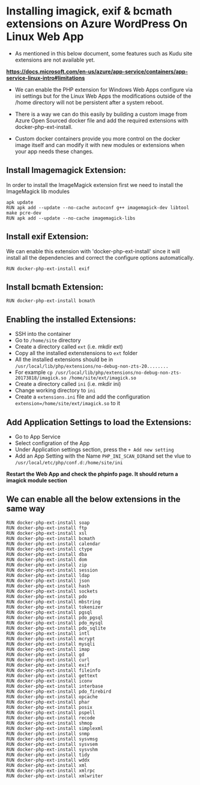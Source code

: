 Installing imagick, exif & bcmath extensions on Azure WordPress On Linux Web App
===

* As mentioned in this below document, some features such as Kudu site extensions are not available yet.

**https://docs.microsoft.com/en-us/azure/app-service/containers/app-service-linux-intro#limitations**

* We can enable the PHP extension for Windows Web Apps configure via ini settings but for the Linux Web Apps the modifications outside of the /home directory will not be persistent after a system reboot.

* There is a way we can do this easily by building a custom image from Azure Open Sourced docker file and add the required extensions with docker-php-ext-install.

* Custom docker containers provide you more control on the docker image itself and can modify it with new modules or extensions when your app needs these changes. 

Install Imagemagick Extension:
---

In order to install the ImageMagick extension first we need to install the ImageMagick lib modules

```
apk update
RUN apk add --update --no-cache autoconf g++ imagemagick-dev libtool make pcre-dev
RUN apk add --update --no-cache imagemagick-libs
```
Install exif Extension:
---

We can enable this extension with 'docker-php-ext-install' since it will install all the dependencies and correct the configure options automatically. 
```
RUN docker-php-ext-install exif
```
Install bcmath Extension:
---
```
RUN docker-php-ext-install bcmath
```

Enabling the installed Extensions:
---
* SSH into the container
* Go to `/home/site` directory
* Create a directory called `ext` (i.e. mkdir ext)
* Copy all the installed extenstensions to `ext` folder
* All the installed extensions should be in `/usr/local/lib/php/extensions/no-debug-non-zts-20........`
* For example `cp /usr/local/lib/php/extensions/no-debug-non-zts-20173818/imagick.so /home/site/ext/imagick.so`
* Create a directory called `ini` (i.e. mkdir ini)
* Change working directory to `ini`
* Create a `extensions.ini` file and add the configuration `extension=/home/site/ext/imagick.so` to it

Add Application Settings to load the Extensions:
---
* Go to App Service
* Select configration of the App
* Under Application settings section, press the `+ Add new setting`
* Add an App Setting with the Name `PHP_INI_SCAN_DIR`and set the vlue to `/usr/local/etc/php/conf.d:/home/site/ini`

**Restart the Web App and check the phpinfo page. It should return a imagick module section**

We can enable all the below extensions in the same way
---
```
RUN docker-php-ext-install soap
RUN docker-php-ext-install ftp
RUN docker-php-ext-install xsl
RUN docker-php-ext-install bcmath
RUN docker-php-ext-install calendar
RUN docker-php-ext-install ctype
RUN docker-php-ext-install dba
RUN docker-php-ext-install dom
RUN docker-php-ext-install zip
RUN docker-php-ext-install session
RUN docker-php-ext-install ldap
RUN docker-php-ext-install json
RUN docker-php-ext-install hash
RUN docker-php-ext-install sockets
RUN docker-php-ext-install pdo
RUN docker-php-ext-install mbstring
RUN docker-php-ext-install tokenizer
RUN docker-php-ext-install pgsql
RUN docker-php-ext-install pdo_pgsql
RUN docker-php-ext-install pdo_mysql 
RUN docker-php-ext-install pdo_sqlite
RUN docker-php-ext-install intl
RUN docker-php-ext-install mcrypt
RUN docker-php-ext-install mysqli
RUN docker-php-ext-install imap
RUN docker-php-ext-install gd
RUN docker-php-ext-install curl
RUN docker-php-ext-install exif
RUN docker-php-ext-install fileinfo
RUN docker-php-ext-install gettext
RUN docker-php-ext-install iconv
RUN docker-php-ext-install interbase
RUN docker-php-ext-install pdo_firebird
RUN docker-php-ext-install opcache
RUN docker-php-ext-install phar
RUN docker-php-ext-install posix
RUN docker-php-ext-install pspell
RUN docker-php-ext-install recode
RUN docker-php-ext-install shmop
RUN docker-php-ext-install simplexml
RUN docker-php-ext-install snmp
RUN docker-php-ext-install sysvmsg
RUN docker-php-ext-install sysvsem
RUN docker-php-ext-install sysvshm
RUN docker-php-ext-install tidy
RUN docker-php-ext-install wddx
RUN docker-php-ext-install xml
RUN docker-php-ext-install xmlrpc
RUN docker-php-ext-install xmlwriter 
```